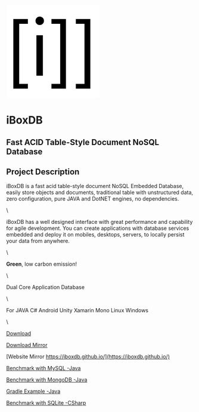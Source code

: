 
![GitHub Logo](images/ico2.png)

# iBoxDB

## Fast ACID Table-Style Document NoSQL Database


## Project Description


iBoxDB is a fast acid table-style document NoSQL Embedded Database, easily store objects and documents, traditional table with unstructured data, zero configuration, pure JAVA and DotNET engines, no dependencies.

\

iBoxDB has a well designed interface with great performance and capability for agile development. You can create applications with database services embedded and deploy it on mobiles, desktops, servers, to locally persist your data from anywhere. 

\

**Green**, low carbon emission!

\

Dual Core Application Database 

\

 For   JAVA   C#   Android   Unity   Xamarin   Mono   Linux   Windows 

\

[Download](https://sourceforge.net/settings/mirror_choices?projectname=application-database&filename=iBoxDBv30_30.zip&selected=pilotfiber)


[Download Mirror](https://github.com/iboxdb/hijk/raw/dependencies/kits/iBoxDBv30_30.zip)


[Website Mirror https://iboxdb.github.io/](https://iboxdb.github.io/)




[Benchmark with MySQL -Java](https://github.com/iboxdb/teadb)


[Benchmark with MongoDB -Java](https://github.com/iboxdb/leafdb)


[Gradle Example -Java](https://github.com/iboxdb/jmegradle)


[Benchmark with SQLite -CSharp](https://github.com/iboxdb/benchmarksql)

